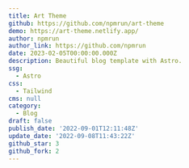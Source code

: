 ```yaml
---
title: Art Theme
github: https://github.com/npmrun/art-theme
demo: https://art-theme.netlify.app/
author: npmrun
author_link: https://github.com/npmrun
date: 2023-02-05T00:00:00.000Z
description: Beautiful blog template with Astro.
ssg:
  - Astro
css:
  - Tailwind
cms: null
category:
  - Blog
draft: false
publish_date: '2022-09-01T12:11:48Z'
update_date: '2022-09-08T11:43:22Z'
github_star: 3
github_fork: 2
---
```

